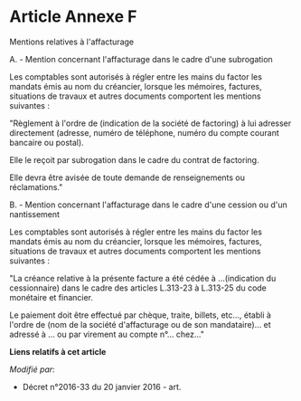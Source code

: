# Article Annexe F

Mentions relatives à l'affacturage

A. - Mention concernant l'affacturage dans le cadre d'une subrogation

Les comptables sont autorisés à régler entre les mains du factor les mandats émis au nom du créancier, lorsque les mémoires,
factures, situations de travaux et autres documents comportent les mentions suivantes :

"Règlement à l'ordre de (indication de la société de factoring) à lui adresser directement (adresse, numéro de téléphone,
numéro du compte courant bancaire ou postal).

Elle le reçoit par subrogation dans le cadre du contrat de factoring.

Elle devra être avisée de toute demande de renseignements ou réclamations."

B. - Mention concernant l'affacturage dans le cadre d'une cession ou d'un nantissement

Les comptables sont autorisés à régler entre les mains du factor les mandats émis au nom du créancier, lorsque les mémoires,
factures, situations de travaux et autres documents comportent les mentions suivantes :

"La créance relative à la présente facture a été cédée à ...(indication du cessionnaire) dans le cadre des articles L.313-23
à L.313-25 du code monétaire et financier.

Le paiement doit être effectué par chèque, traite, billets, etc..., établi à l'ordre de (nom de la société d'affacturage ou
de son mandataire)... et adressé à ... ou par virement au compte n°... chez..."

**Liens relatifs à cet article**

_Modifié par_:

  - Décret n°2016-33 du 20 janvier 2016 - art.
